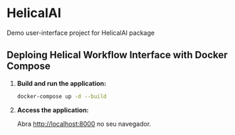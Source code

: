 # HelicalAI
Demo user-interface project for HelicalAI package

## Deploing Helical Workflow Interface with Docker Compose

1. **Build and run the application:**

    ```bash
    docker-compose up -d --build
    ```

2. **Access the application:**

    Abra [http://localhost:8000](http://localhost:8000) no seu navegador.

